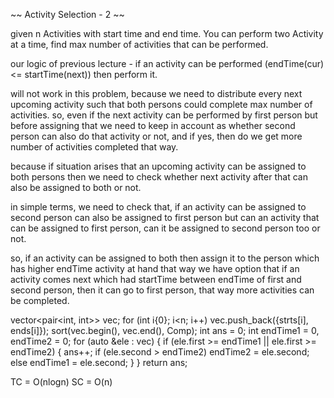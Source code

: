 ~~ Activity Selection - 2 ~~

given n Activities with start time and end time. You can perform two Activity at a time, find
max number of activities that can be performed.

our logic of previous lecture -
if an activity can be performed (endTime(cur) <= startTime(next)) then perform it.

will not work in this problem, because we need to distribute every next upcoming activity such that
both persons could complete max number of activities. so, even if the next activity can be performed
by first person but before assigning that we need to keep in account as whether second person can also do
that activity or not, and if yes, then do we get more number of activities completed that way.

because if situation arises that an upcoming activity can be assigned to both persons then we need to check
whether next activity after that can also be assigned to both or not.

in simple terms, we need to check that, if an activity can be assigned to second person can also be assigned
to first person but can an activity that can be assigned to first person, can it be assigned to second person
too or not.

so, if an activity can be assigned to both then assign it to the person which has higher endTime activity
at hand that way we have option that if an activity comes next which had startTime between endTime of first
and second person, then it can go to first person, that way more activities can be completed.

vector<pair<int, int>> vec;
for (int i{0}; i<n; i++) vec.push_back({strts[i], ends[i]});
sort(vec.begin(), vec.end(), Comp);
int ans = 0;
int endTime1 = 0, endTime2 = 0;
for (auto &ele : vec) {
    if (ele.first >= endTime1 || ele.first >= endTime2) {
        ans++;
        if (ele.second > endTime2) endTime2 = ele.second;
        else endTime1 = ele.second;
    }
}
return ans;

TC = O(nlogn)
SC = O(n)
